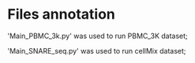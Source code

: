 # Files annotation

'Main_PBMC_3k.py' was used to run PBMC_3K dataset;

'Main_SNARE_seq.py' was used to run cellMix dataset;

